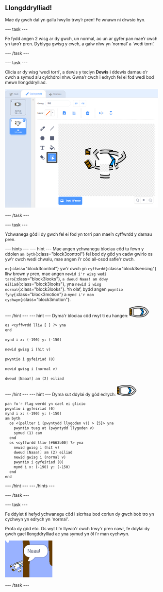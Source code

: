 ## Llongddrylliad!

Mae dy gwch dal yn gallu hwylio trwy’r pren! Fe wnawn ni drwsio hyn.

\--- task \---

Fe fydd angen 2 wisg ar dy gwch, un normal, ac un ar gyfer pan mae’r cwch yn taro’r pren. Dyblyga gwisg y cwch, a galw nhw yn ‘normal’ a ‘wedi torri’.

\--- /task \---

\--- task \---

Clicia ar dy wisg ‘wedi torri’, a dewis y teclyn **Dewis** i ddewis darnau o’r cwch a symud a’u cylchdroi nhw. Gwna’r cwch i edrych fel ei fod wedi bod mewn llongddrylliad.

![sgrinlun](images/boat-hit-costume-annotated.png)

\--- /task \---

\--- task \---

Ychwanega gôd i dy gwch fel ei fod yn torri pan mae’n cyffwrdd y darnau pren.

\--- hints \--- \--- hint \--- Mae angen ychwanegu blociau côd tu fewn y ddolen `am byth`{:class="block3control"} fel bod dy gôd yn cadw gwirio os yw'r cwch wedi chwalu, mae angen i'r côd ail-osod safle'r cwch.

`os`{:class="block3control"} yw'r cwch yn `cyffwrdd`{:class="block3sensing"} lliw brown y pren, mae angen `newid i'r wisg wedi taro`{:class="block3looks"}, `a dweud Naaa! am ddwy eiliad`{:class="block3looks"}, yna `newid i wisg normal`{:class="block3looks"}. Yn olaf, bydd angen `pwyntio fyny`{:class="block3motion"} a `mynd i'r man cychwyn`{:class="block3motion"}.

\--- /hint \--- \--- hint \--- Dyma'r blociau côd rwyt ti eu hangen: ![corlun-cwch](images/boat_resize.png)

```blocks3
os <cyffwrdd lliw [ ] ?> yna
end

mynd i x: (-190) y: (-150)

newid gwisg i (hit v)

pwyntio i gyfeiriad (0)

newid gwisg i (normal v)

dweud [Naaa!] am (2) eiliad
```

\--- /hint \--- \--- hint \--- Dyma sut ddylai dy gôd edrych: ![corlun-cwch](images/boat_resize.png)

```blocks3
pan fo'r flag werdd yn cael ei glicio
pwyntio i gyfeiriad (0)
mynd i x: (-190) y: (-150)
am byth 
  os <(pellter i (pwyntydd llygoden v)) > [5]> yna 
    pwyntio tuag at (pwyntydd llygoden v)
    symud (1) cam
  end
  os <cyffwrdd lliw [#663b00] ?> yna 
    newid gwisg i (hit v)
    dweud [Naaa!] am (2) eiliad
    newid gwisg i (normal v)
    pwyntio i gyfeiriad (0)
    mynd i x: (-190) y: (-150)
  end
end
```

\--- /hint \--- \--- /hints \---

\--- /task \---

\--- task \---

Fe ddylet ti hefyd ychwanegu côd i sicrhau bod corlun dy gwch bob tro yn cychwyn yn edrych yn 'normal'.

Profa dy gôd eto. Os wyt ti'n llywio'r cwch trwy'r pren nawr, fe ddylai dy gwch gael llongddrylliad ac yna symud yn ôl i'r man cychwyn.

![sgrinlun](images/boat-crash.png)

\--- /task \---
